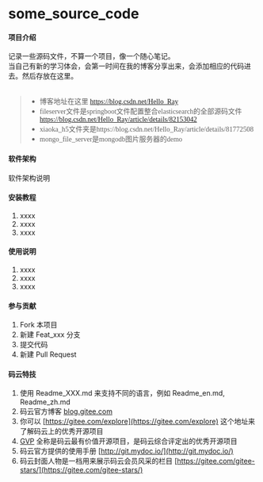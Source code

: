 # some_source_code

#### 项目介绍
记录一些源码文件，不算一个项目，像一个随心笔记。</br>
当自己有新的学习体会，会第一时间在我的博客分享出来，会添加相应的代码进去。然后存放在这里。</br>
</br>
>* <font face="微软雅黑">博客地址在这里 https://blog.csdn.net/Hello_Ray</font> </br>
>* <font face="微软雅黑">fileserver文件是springboot文件配置整合elasticsearch的全部源码文件 https://blog.csdn.net/Hello_Ray/article/details/82153042</font>
>* <font face="微软雅黑"> xiaoka_h5文件夹是https://blog.csdn.net/Hello_Ray/article/details/81772508</font>
>* <font face="微软雅黑">mongo_file_server是mongodb图片服务器的demo</font>
#### 软件架构
软件架构说明


#### 安装教程

1. xxxx
2. xxxx
3. xxxx

#### 使用说明

1. xxxx
2. xxxx
3. xxxx

#### 参与贡献

1. Fork 本项目
2. 新建 Feat_xxx 分支
3. 提交代码
4. 新建 Pull Request


#### 码云特技

1. 使用 Readme\_XXX.md 来支持不同的语言，例如 Readme\_en.md, Readme\_zh.md
2. 码云官方博客 [blog.gitee.com](https://blog.gitee.com)
3. 你可以 [https://gitee.com/explore](https://gitee.com/explore) 这个地址来了解码云上的优秀开源项目
4. [GVP](https://gitee.com/gvp) 全称是码云最有价值开源项目，是码云综合评定出的优秀开源项目
5. 码云官方提供的使用手册 [http://git.mydoc.io/](http://git.mydoc.io/)
6. 码云封面人物是一档用来展示码云会员风采的栏目 [https://gitee.com/gitee-stars/](https://gitee.com/gitee-stars/)